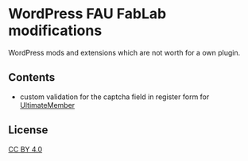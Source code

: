 # WordPress FAU FabLab modifications

WordPress mods and extensions which are not worth for a own plugin.

## Contents

- custom validation for the captcha field in register form for
  [UltimateMember](https://github.com/ultimatemember/ultimatemember/)

## License

[CC BY 4.0](https://creativecommons.org/licenses/by/4.0/)
